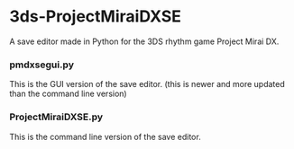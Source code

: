 # 3ds-ProjectMiraiDXSE
A save editor made in Python for the 3DS rhythm game Project Mirai DX.

### pmdxsegui.py
This is the GUI version of the save editor.  (this is newer and more updated than the command line version)

### ProjectMiraiDXSE.py
This is the command line version of the save editor.
